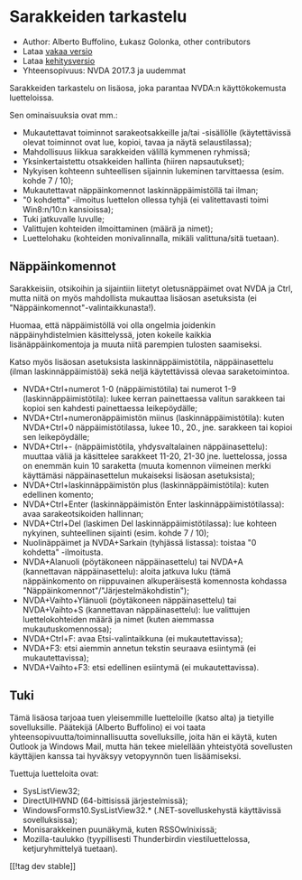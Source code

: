 # Sarakkeiden tarkastelu #

* Author: Alberto Buffolino, Łukasz Golonka, other contributors
* Lataa [vakaa versio][stable]
* Lataa [kehitysversio][dev]
* Yhteensopivuus: NVDA 2017.3 ja uudemmat

Sarakkeiden tarkastelu on lisäosa, joka parantaa NVDA:n käyttökokemusta
luetteloissa.

Sen ominaisuuksia ovat mm.:

* Mukautettavat toiminnot sarakeotsakkeille ja/tai -sisällölle
  (käytettävissä olevat toiminnot ovat lue, kopioi, tavaa ja näytä
  selaustilassa);
* Mahdollisuus liikkua sarakkeiden välillä kymmenen ryhmissä;
* Yksinkertaistettu otsakkeiden hallinta (hiiren napsautukset);
* Nykyisen kohteenn suhteellisen sijainnin lukeminen tarvittaessa
  (esim. kohde 7 / 10);
* Mukautettavat näppäinkomennot laskinnäppäimistöllä tai ilman;
* "0 kohdetta" -ilmoitus luettelon ollessa tyhjä (ei valitettavasti toimi
  Win8:n/10:n kansioissa);
* Tuki jatkuvalle luvulle;
* Valittujen kohteiden ilmoittaminen (määrä ja nimet);
* Luettelohaku (kohteiden monivalinnalla, mikäli valittuna/sitä tuetaan).

## Näppäinkomennot

Sarakkeisiin, otsikoihin ja sijaintiin liitetyt oletusnäppäimet ovat NVDA ja
Ctrl, mutta niitä on myös mahdollista mukauttaa lisäosan asetuksista (ei
"Näppäinkomennot"-valintaikkunasta!).

Huomaa, että näppäimistöllä voi olla ongelmia joidenkin näppäinyhdistelmien
käsittelyssä, joten kokeile kaikkia lisänäppäinkomentoja ja muuta niitä
parempien tulosten saamiseksi.

Katso myös lisäosan asetuksista laskinnäppäimistötila, näppäinasettelu
(ilman laskinnäppäimistöä) sekä neljä käytettävissä olevaa saraketoimintoa.

* NVDA+Ctrl+numerot 1-0 (näppäimistötila) tai numerot 1-9
  (laskinnäppäimistötila): lukee kerran painettaessa valitun sarakkeen tai
  kopioi sen kahdesti painettaessa leikepöydälle;
* NVDA+Ctrl+numeronäppäimistön miinus (laskinnäppäimistötila): kuten
  NVDA+Ctrl+0 näppäimistötilassa, lukee 10., 20., jne. sarakkeen tai kopioi
  sen leikepöydälle;
* NVDA+Ctrl+- (näppäimistötila, yhdysvaltalainen näppäinasettelu): muuttaa
  väliä ja käsittelee sarakkeet 11-20, 21-30 jne. luettelossa, jossa on
  enemmän kuin 10 saraketta (muuta komennon viimeinen merkki käyttämäsi
  näppäinasettelun mukaiseksi lisäosan asetuksista);
* NVDA+Ctrl+laskinnäppäimistön plus (laskinnäppäimistötila): kuten edellinen
  komento;
* NVDA+Ctrl+Enter (laskinnäppäimistön Enter laskinnäppäimistötilassa): avaa
  sarakeotsikoiden hallinnan;
* NVDA+Ctrl+Del (laskimen Del laskinnäppäimistötilassa): lue kohteen
  nykyinen, suhteellinen sijainti (esim. kohde 7 / 10);
* Nuolinäppäimet ja NVDA+Sarkain (tyhjässä listassa): toistaa "0 kohdetta"
  -ilmoitusta.
* NVDA+Alanuoli (pöytäkoneen näppäinasettelu) tai NVDA+A (kannettavan
  näppäinasettelu): aloita jatkuva luku (tämä näppäinkomento on riippuvainen
  alkuperäisestä komennosta kohdassa
  "Näppäinkomennot"/"Järjestelmäkohdistin");
* NVDA+Vaihto+Ylänuoli (pöytäkoneen näppäinasettelu) tai NVDA+Vaihto+S
  (kannettavan näppäinasettelu): lue valittujen luettelokohteiden määrä ja
  nimet (kuten aiemmassa mukautuskomennossa);
* NVDA+Ctrl+F: avaa Etsi-valintaikkuna (ei mukautettavissa);
* NVDA+F3: etsi aiemmin  annetun tekstin seuraava esiintymä (ei
  mukautettavissa);
* NVDA+Vaihto+F3: etsi edellinen esiintymä (ei mukautettavissa).

## Tuki

Tämä lisäosa tarjoaa tuen yleisemmille luetteloille (katso alta) ja
tietyille sovelluksille. Päätekijä (Alberto Buffolino) ei voi taata
yhteensopivuutta/toiminnallisuutta sovelluksille, joita hän ei käytä, kuten
Outlook ja Windows Mail, mutta hän tekee mielellään yhteistyötä sovellusten
käyttäjien kanssa tai hyväksyy vetopyynnön tuen lisäämiseksi.

Tuettuja luetteloita ovat:

* SysListView32;
* DirectUIHWND (64-bittisissä järjestelmissä);
* WindowsForms10.SysListView32.* (.NET-sovelluskehystä käyttävissä
  sovelluksissa);
* Monisarakkeinen puunäkymä, kuten RSSOwlnixissä;
* Mozilla-taulukko (tyypillisesti Thunderbirdin viestiluettelossa,
  ketjuryhmittelyä tuetaan).


[[!tag dev stable]]


[stable]: https://www.nvaccess.org/addonStore/legacy?file=columnsReview

[dev]: https://www.nvaccess.org/addonStore/legacy?file=columnsReview-dev
